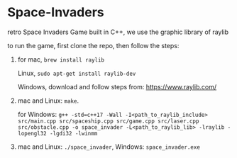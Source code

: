 # Space-Invaders
retro Space Invaders Game built in C++, we use the graphic library of raylib


to run the game, first clone the repo, then follow the steps:


1. for mac, ``` brew install raylib ```
   
   Linux, ```sudo apt-get install raylib-dev```
   
   Windows, download and follow steps from: https://www.raylib.com/

2. mac and Linux: ```make```.

   for Windows: ```g++ -std=c++17 -Wall -I<path_to_raylib_include> src/main.cpp src/spaceship.cpp src/game.cpp src/laser.cpp src/obstacle.cpp -o space_invader -L<path_to_raylib_lib> -lraylib -lopengl32 -lgdi32 -lwinmm```


3. mac and Linux: ```./space_invader```,
   Windows: ```space_invader.exe```

